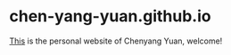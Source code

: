 # chen-yang-yuan.github.io
[This](https://chen-yang-yuan.github.io/) is the personal website of Chenyang Yuan, welcome!
